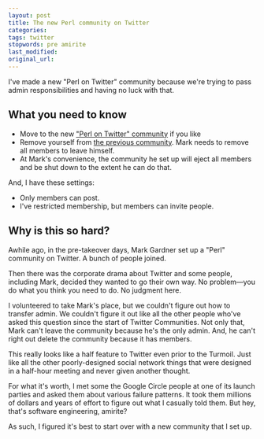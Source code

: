 ```yaml
---
layout: post
title: The new Perl community on Twitter
categories:
tags: twitter
stopwords: pre amirite
last_modified:
original_url:
---
```


I've made a new "Perl on Twitter" community because we're trying to pass admin responsibilities  and having no luck with that.

<!--more-->

## What you need to know

* Move to the new ["Perl on Twitter" community](https://twitter.com/i/communities/1616157397029879831) if you like
* Remove yourself from [the previous community](https://twitter.com/i/communities/1471579416216145924). Mark needs to remove all members to leave himself.
* At Mark's convenience, the community he set up will eject all members and be shut down to the extent he can do that.

And, I have these settings:

* Only members can post.
* I've restricted membership, but members can invite people.

## Why is this so hard?

Awhile ago, in the pre-takeover days, Mark Gardner set up a "Perl" community on Twitter. A bunch of people joined.

Then there was the corporate drama about Twitter and some people, including Mark, decided they wanted to go their own way. No problem—you do what you think you need to do. No judgment here.

I volunteered to take Mark's place, but we couldn't figure out how to transfer admin. We couldn't figure it out like all the other people who've asked this question since the start of Twitter Communities. Not only that, Mark can't leave the community because he's the only admin. And, he can't right out delete the community because it has members.

This really looks like a half feature to Twitter even prior to the Turmoil. Just like all the other poorly-designed social network things that were designed in a half-hour meeting and never given another thought.

For what it's worth, I met some the Google Circle people at one of its launch parties and asked them about various failure patterns. It took them millions of dollars and years of effort to figure out what I casually told them. But hey, that's software engineering, amirite?

As such, I figured it's best to start over with a new community that I set up.


